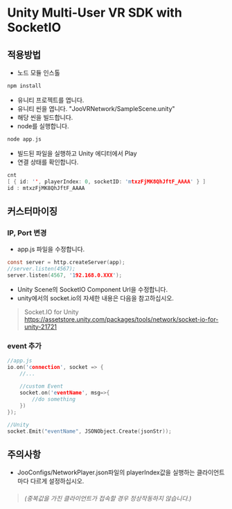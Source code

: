 # Unity Multi-User VR SDK with SocketIO

## 적용방법
* 노드 모듈 인스톨
```c
npm install
```
* 유니티 프로젝트를 엽니다.
* 유니티 씬을 엽니다. "JooVRNetwork/SampleScene.unity"   
* 해당 씬을 빌드합니다.   
* node를 실행합니다.
```c
node app.js
```
* 빌드된 파일을 실행하고 Unity 에디터에서 Play
* 연결 상태를 확인합니다.
```c
cnt
[ { id: '', playerIndex: 0, socketID: 'mtxzFjMK8QhJftF_AAAA' } ]
id : mtxzFjMK8QhJftF_AAAA
```

## 커스터마이징
### IP, Port 변경
* app.js 파일을 수정합니다.
```c
const server = http.createServer(app);
//server.listen(4567);
server.listen(4567, '192.168.0.XXX');
```
* Unity Scene의 SocketIO Component Url을 수정합니다.
* unity에서의 socket.io의 자세한 내용은 다음을 참고하십시오.
> Socket.IO for Unity https://assetstore.unity.com/packages/tools/network/socket-io-for-unity-21721

### event 추가
```c
//app.js
io.on('connection', socket => {
    //...
    
    //custom Event
    socket.on('eventName', msg=>{
        //do something
    })
});
```
```c
//Unity
socket.Emit("eventName", JSONObject.Create(jsonStr));
```

## 주의사항
* JooConfigs/NetworkPlayer.json파일의 playerIndex값을 실행하는 클라이언트마다 다르게 설정하십시오.
> ###### (중복값을 가진 클라이언트가 접속할 경우 정상작동하지 않습니다.)
